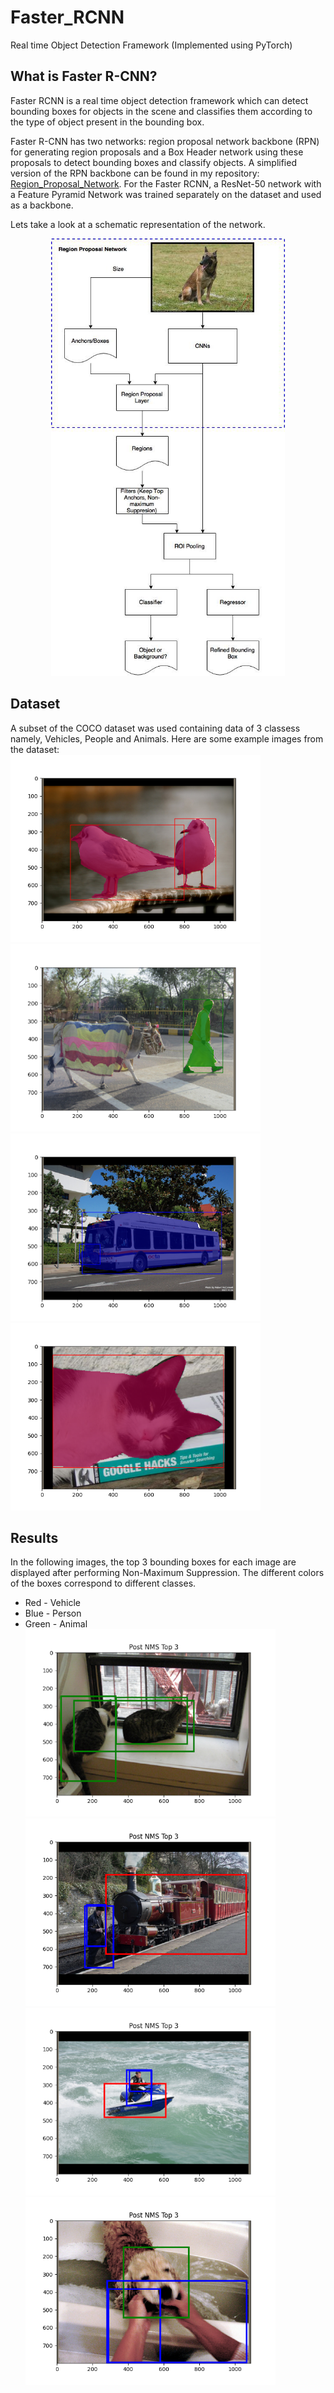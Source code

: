 # Faster_RCNN
Real time Object Detection Framework (Implemented using PyTorch)

## What is Faster R-CNN?
Faster RCNN is a real time object detection framework which can detect bounding boxes for objects in the scene and classifies them according to the type of object present in the bounding box. 

Faster R-CNN has two networks: region proposal network backbone (RPN) for generating region proposals and a Box Header network using these proposals to detect bounding boxes and classify objects. A simplified version of the RPN backbone can be found in my repository: [Region_Proposal_Network](https://github.com/karanpandya12/Region_Proposal_Network.git). For the Faster RCNN, a ResNet-50 network with a Feature Pyramid Network was trained separately on the dataset and used as a backbone.

Lets take a look at a schematic representation of the network. <br>
<p align = "center">
  <img src = "/Images/faster_rcnn.jpeg" height = 700>
</cp>

## Dataset
A subset of the COCO dataset was used containing data of 3 classess namely, Vehicles, People and Animals. Here are some example images from the dataset: <br>
<img src = "/Images/dataset_1.png" height = 300> <img src = "/Images/dataset_2.png" height = 300>
<img src = "/Images/dataset_3.png" height = 300> <img src = "/Images/dataset_4.png" height = 300>

## Results
In the following images, the top 3 bounding boxes for each image are displayed after performing Non-Maximum Suppression. The different colors of the boxes correspond to different classes. <br>
- Red - Vehicle
- Blue - Person
- Green - Animal <br>
<img src = "/Images/result_1.png" height = 300> <img src = "/Images/result_2.png" height = 300>
<img src = "/Images/result_3.png" height = 300> <img src = "/Images/result_4.png" height = 300>
